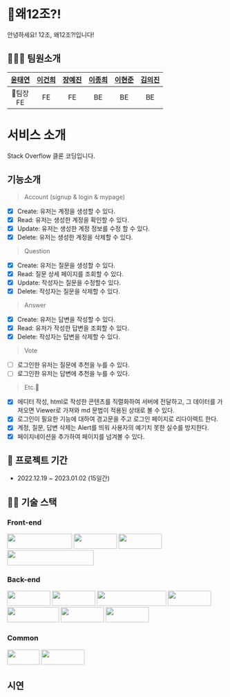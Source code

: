 # 💢왜12조?!

안녕하세요! 12조, 왜12조?!입니다!

## 🙇🏻‍♂️ **팀원소개**

| [윤태연](https://github.com/rhino-ty) | [이건희](https://github.com/LEEKH109) | [장예진](https://github.com/yejin32) | [이종희](https://github.com/hie6953) | [이현준](https://github.com/lhj920514) | [김의진](https://github.com/euijin0122) |
| :-----------------------------------: | :-----------------------------------: | :----------------------------------: | :----------------------------------: | :------------------------------------: | :-------------------------------------: |
|             👑팀장<br>FE              |                  FE                   |                  FE                  |                  BE                  |                   BE                   |                   BE                    |

# **서비스 소개**

Stack Overflow 클론 코딩입니다.

## **기능소개**

> Account (signup & login & mypage)

- [x] Create: 유저는 계정을 생성할 수 있다.
- [x] Read: 유저는 생성한 계정을 확인할 수 있다.
- [x] Update: 유저는 생성한 계정 정보를 수정 할 수 있다.
- [x] Delete: 유저는 생성한 계정을 삭제할 수 있다.

> Question

- [x] Create: 유저는 질문을 생성할 수 있다.
- [x] Read: 질문 상세 페이지를 조회할 수 있다.
- [x] Update: 작성자는 질문을 수정할수 있다.
- [x] Delete: 작성자는 질문을 삭제할 수 있다.

> Answer

- [x] Create: 유저는 답변을 작성할 수 있다.
- [x] Read: 유저가 작성한 답변을 조회할 수 있다.
- [x] Delete: 작성자는 답변을 삭제할 수 있다.

> Vote

- [ ] 로그인한 유저는 질문에 추천을 누를 수 있다.
- [ ] 로그인한 유저는 답변에 추천을 누를 수 있다.

> Etc.🎸

- [x] 에디터 작성, html로 작성한 콘텐츠를 직렬화하여 서버에 전달하고, 그 데이터를 가져오면 Viewer로 가져와 md 문법이 적용된 상태로 볼 수 있다.
- [x] 로그인이 필요한 기능에 대하여 경고문을 주고 로그인 페이지로 리다이렉트 한다.
- [x] 계정, 질문, 답변 삭제는 Alert를 띄워 사용자의 예기치 못한 실수를 방지한다.
- [x] 페이지네이션을 추가하여 페이지를 넘겨볼 수 있다.

## 📅 **프로젝트 기간**

- 2022.12.19 ~ 2023.01.02 (15일간)

## 👩‍💻 **기술 스택**

### **Front-end**

<img src="https://img.shields.io/badge/javascript-F7DF1E?style=for-the-badge&logo=javascript&logoColor=black" width="150" height="35"> <img src="https://img.shields.io/badge/react-61DAFB?style=for-the-badge&logo=react&logoColor=black" width="100" height="35"> <img src="https://img.shields.io/badge/html5-E34F26?style=for-the-badge&logo=html5&logoColor=white" width="100" height="35"> <img src="https://img.shields.io/badge/Styled Component-DB7093?style=for-the-badge&logo=styled-components&logoColor=white" width="200" height="35">

### **Back-end**

<img src="https://img.shields.io/badge/Java-007396?style=for-the-badge&logo=java&logoColor=white" width="100" height="35"> <img src="https://img.shields.io/badge/Spring-6DB33F?style=for-the-badge&logo=Spring&logoColor=white" width="100" height="35"> <img src="https://img.shields.io/badge/Spring Security-6DB33F?style=for-the-badge&logo=Spring Security&logoColor=white" width="160" height="35"> <img src="https://img.shields.io/badge/gradle-02303A?style=for-the-badge&logo=gradle&logoColor=white" width="100" height="35"> <img src="https://img.shields.io/badge/Amazon EC2-FF9900?style=for-the-badge&logo=Amazon EC2&logoColor=white" width="120" height="35"> <img src="https://img.shields.io/badge/Mysql-4479A1?style=for-the-badge&logo=Mysql&logoColor=white" width="100" height="35"> <img src="https://img.shields.io/badge/JWT-000000?style=for-the-badge&logo=json web tokens&logoColor=white" width="100" height="35">

### **Common**

<img src="https://img.shields.io/badge/git-F05032?style=for-the-badge&logo=git&logoColor=white" width="75" height="35"> <img src="https://img.shields.io/badge/github-181717?style=for-the-badge&logo=github&logoColor=white" width="100" height="35">

## **시연**
